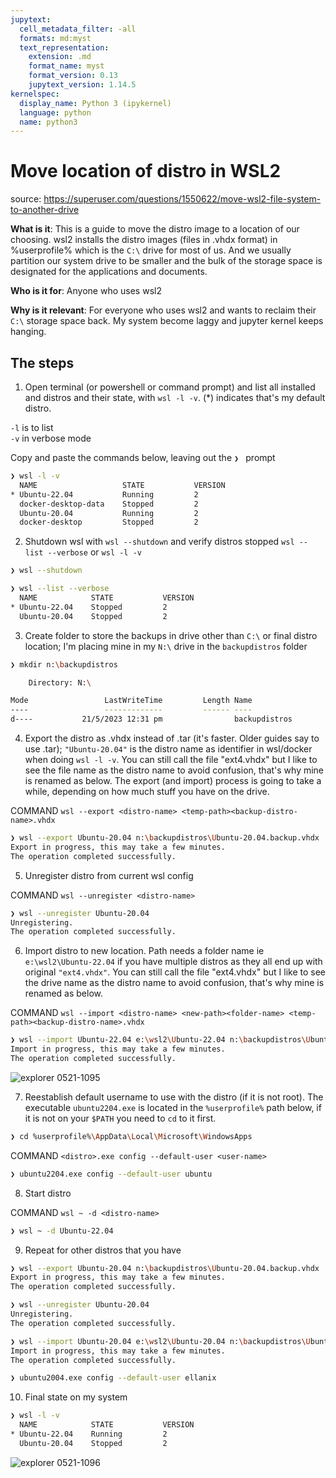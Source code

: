```yaml
---
jupytext:
  cell_metadata_filter: -all
  formats: md:myst
  text_representation:
    extension: .md
    format_name: myst
    format_version: 0.13
    jupytext_version: 1.14.5
kernelspec:
  display_name: Python 3 (ipykernel)
  language: python
  name: python3
---
```



# Move location of distro in WSL2

source: https://superuser.com/questions/1550622/move-wsl2-file-system-to-another-drive

**What is it**: This is a guide to move the distro image to a location of our choosing. wsl2 installs the distro images (files in .vhdx format) in %userprofile% which is the `C:\` drive for most of us. And we usually partition our system drive to be smaller and the bulk of the storage space is designated for the applications and documents.

**Who is it for**:  Anyone who uses wsl2

**Why is it relevant**: For everyone who uses wsl2 and wants to reclaim their `C:\` storage space back. My system become laggy and jupyter kernel keeps hanging. 

## The steps

1. Open terminal (or powershell or command prompt) and list all installed and distros and their state, with `wsl -l -v`. (*) indicates that's my default distro. 

`-l` is to list <br/>
`-v` in verbose mode

Copy and paste the commands below, leaving out the `❯ ` prompt

```bash
❯ wsl -l -v
  NAME                   STATE           VERSION
* Ubuntu-22.04           Running         2
  docker-desktop-data    Stopped         2
  Ubuntu-20.04           Running         2
  docker-desktop         Stopped         2
```

2. Shutdown wsl with `wsl --shutdown` and verify distros stopped `wsl --list --verbose` or `wsl -l -v`

```bash
❯ wsl --shutdown

❯ wsl --list --verbose
  NAME            STATE           VERSION
* Ubuntu-22.04    Stopped         2
  Ubuntu-20.04    Stopped         2
```

3. Create folder to store the backups in drive other than `C:\` or final distro location; I'm placing mine in my `N:\` drive in the `backupdistros` folder

```bash
❯ mkdir n:\backupdistros

    Directory: N:\

Mode                 LastWriteTime         Length Name
----                 -------------         ------ ----
d----           21/5/2023 12:31 pm                backupdistros
```

4. Export the distro as .vhdx instead of .tar (it's faster. Older guides say to use .tar); `"Ubuntu-20.04"` is the distro name as identifier in wsl/docker when doing `wsl -l -v`. You can still call the file "ext4.vhdx" but I like to see the file name as the distro name to avoid confusion, that's why mine is renamed as below. The export (and import) process is going to take a while, depending on how much stuff you have on the drive.

COMMAND `wsl --export <distro-name> <temp-path><backup-distro-name>.vhdx`

```bash
❯ wsl --export Ubuntu-20.04 n:\backupdistros\Ubuntu-20.04.backup.vhdx
Export in progress, this may take a few minutes.
The operation completed successfully.
```

5. Unregister distro from current wsl config

COMMAND `wsl --unregister <distro-name>`

```bash
❯ wsl --unregister Ubuntu-20.04
Unregistering.
The operation completed successfully.
```

6. Import distro to new location. Path needs a folder name ie `e:\wsl2\Ubuntu-22.04` if you have multiple distros as they all end up with original `"ext4.vhdx"`. You can still call the file "ext4.vhdx" but I like to see the drive name as the distro name to avoid confusion, that's why mine is renamed as below. 

COMMAND `wsl --import <distro-name> <new-path><folder-name> <temp-path><backup-distro-name>.vhdx`

```bash
❯ wsl --import Ubuntu-22.04 e:\wsl2\Ubuntu-22.04 n:\backupdistros\Ubuntu-22.04.backup.vhdx
Import in progress, this may take a few minutes.
The operation completed successfully.
```
![explorer 0521-1095](https://github.com/ellacharmed/today-I-learned/assets/6437860/35af9b1b-971c-4609-9139-9e54e1268245)

7. Reestablish default username to use with the distro (if it is not root). The executable `ubuntu2204.exe` is located in the `%userprofile%` path below, if it is not on your `$PATH` you need to `cd` to it first.

```bash
❯ cd %userprofile%\AppData\Local\Microsoft\WindowsApps
```
COMMAND `<distro>.exe config --default-user <user-name>`

```bash
❯ ubuntu2204.exe config --default-user ubuntu
```

8. Start distro

COMMAND `wsl ~ -d <distro-name>`
```bash
❯ wsl ~ -d Ubuntu-22.04
```

9. Repeat for other distros that you have
```bash
❯ wsl --export Ubuntu-20.04 n:\backupdistros\Ubuntu-20.04.backup.vhdx
Export in progress, this may take a few minutes.
The operation completed successfully.

❯ wsl --unregister Ubuntu-20.04
Unregistering.
The operation completed successfully.

❯ wsl --import Ubuntu-20.04 e:\wsl2\Ubuntu-20.04 n:\backupdistros\Ubuntu-20.04.backup.vhdx
Import in progress, this may take a few minutes.
The operation completed successfully.

❯ ubuntu2004.exe config --default-user ellanix
```

10. Final state on my system
```bash
❯ wsl -l -v
  NAME            STATE           VERSION
* Ubuntu-22.04    Running         2
  Ubuntu-20.04    Stopped         2
```

![explorer 0521-1096](https://github.com/ellacharmed/today-I-learned/assets/6437860/997de7d3-8476-41f6-a7a2-da545e61af48)

